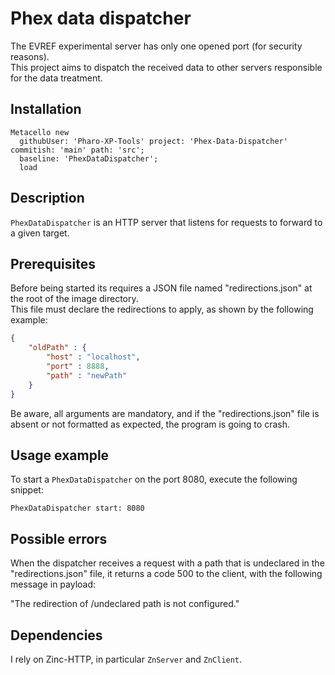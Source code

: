 # Phex data dispatcher

The EVREF experimental server has only one opened port (for security reasons).  
This project aims to dispatch the received data to other servers responsible for the data treatment.

## Installation

```st
Metacello new
  githubUser: 'Pharo-XP-Tools' project: 'Phex-Data-Dispatcher' commitish: 'main' path: 'src';
  baseline: 'PhexDataDispatcher';
  load
```

## Description

`PhexDataDispatcher` is an HTTP server that listens for requests to forward to a given target.

## Prerequisites

Before being started its requires a JSON file named "redirections.json" at the root of the image directory.  
This file must declare the redirections to apply, as shown by the following example:

```json
{
	"oldPath" : {
		"host" : "localhost",
		"port" : 8888,
		"path" : "newPath"	
	}
}
```

Be aware, all arguments are mandatory, and if the "redirections.json" file is absent or not formatted as expected, the program is going to crash.

## Usage example

To start a `PhexDataDispatcher` on the port 8080, execute the following snippet:
```st
PhexDataDispatcher start: 8080
```

## Possible errors

When the dispatcher receives a request with a path that is undeclared in the "redirections.json" file, it returns a code 500 to the client, with the following message in payload:

"The redirection of /undeclared path is not configured."

## Dependencies

I rely on Zinc-HTTP, in particular `ZnServer` and `ZnClient`.

